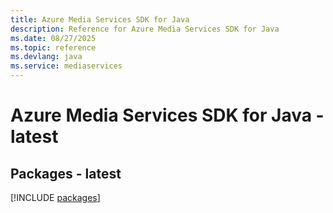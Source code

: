 ```yaml
---
title: Azure Media Services SDK for Java
description: Reference for Azure Media Services SDK for Java
ms.date: 08/27/2025
ms.topic: reference
ms.devlang: java
ms.service: mediaservices
---
```

# Azure Media Services SDK for Java - latest
## Packages - latest
[!INCLUDE [packages](media-services-index.md)]